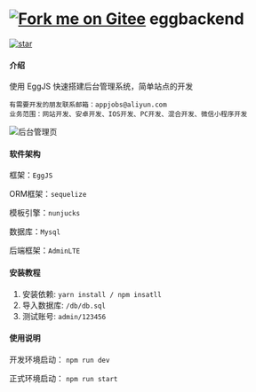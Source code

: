 # [![Fork me on Gitee](https://gitee.com/appers/eggbackend/widgets/widget_5.svg)](https://gitee.com/appers/eggbackend) eggbackend

[![star](https://gitee.com/appers/eggbackend/badge/star.svg?theme=white)](https://gitee.com/appers/eggbackend/stargazers)

#### 介绍
使用 EggJS 快速搭建后台管理系统，简单站点的开发
```
有需要开发的朋友联系邮箱：appjobs@aliyun.com
业务范围：网站开发、安卓开发、IOS开发、PC开发、混合开发、微信小程序开发
```

![](http://cd-doc.oss-cn-chengdu.aliyuncs.com/egg/bg-1.png "后台管理页")

#### 软件架构

框架：``EggJS``

ORM框架：``sequelize``

模板引擎：``nunjucks``

数据库：``Mysql``

后端框架：``AdminLTE``

#### 安装教程

1.  安装依赖: ```yarn install / npm insatll```
2.  导入数据库: ```/db/db.sql```
3. 测试账号: ```admin/123456```

#### 使用说明

开发环境启动： ```npm run dev```

正式环境启动： ```npm run start```


